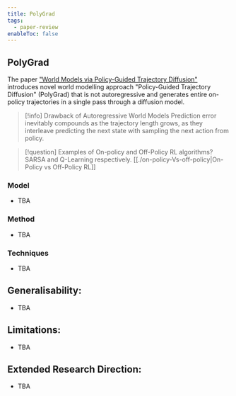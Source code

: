 ```yaml
---
title: PolyGrad
tags:
  - paper-review
enableToc: false
---
```

## PolyGrad

The paper ["World Models via Policy-Guided Trajectory Diffusion"](https://arxiv.org/abs/2312.08533) introduces novel world modelling approach "Policy-Guided Trajectory Diffusion" (PolyGrad) that is not autoregressive and generates entire on-policy trajectories in a single pass through a diffusion model.

> [!info] Drawback of Autoregressive World Models
> Prediction error inevitably compounds as the trajectory length grows, as they interleave predicting the next state with sampling the next action from policy.

>[!question] Examples of On-policy and Off-Policy RL algorithms?
> SARSA and Q-Learning respectively.
> [[./on-policy-Vs-off-policy|On-Policy vs Off-Policy RL]]

### Model 
- TBA
### Method
- TBA

### Techniques
- TBA
## Generalisability:

* TBA
## Limitations:

* TBA

## Extended Research Direction:

* TBA